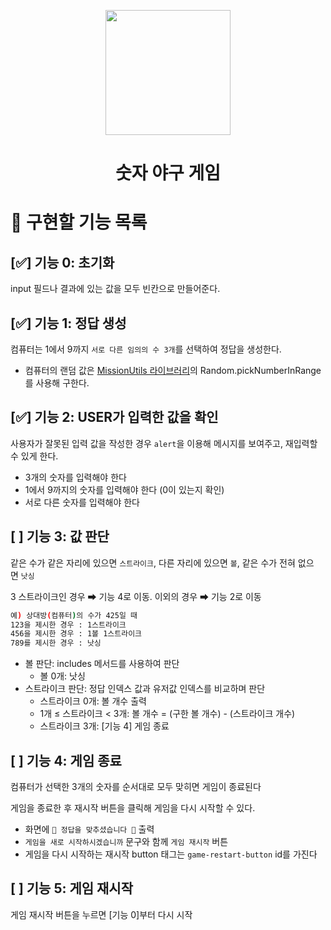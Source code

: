 <p align="middle" >
  <img width="200px;" src="https://github.com/woowacourse/javascript-baseball-precourse/blob/main/images/baseball_icon.png?raw=true"/>
</p>
<h1 align="middle">숫자 야구 게임</h1>

# **📝** **구현할 기능 목록**

## [✅] 기능 0: 초기화

input 필드나 결과에 있는 값을 모두 빈칸으로 만들어준다.

## [✅] 기능 1: 정답 생성

컴퓨터는 1에서 9까지 `서로 다른 임의의 수 3개`를 선택하여 정답을 생성한다.

- 컴퓨터의 랜덤 값은 [MissionUtils 라이브러리](https://github.com/woowacourse-projects/javascript-mission-utils#mission-utils)의 Random.pickNumberInRange를 사용해 구한다.

## [✅] 기능 2: USER가 입력한 값을 확인

사용자가 잘못된 입력 값을 작성한 경우 `alert`을 이용해 메시지를 보여주고, 재입력할 수 있게 한다.

- 3개의 숫자를 입력해야 한다
- 1에서 9까지의 숫자를 입력해야 한다 (0이 있는지 확인)
- 서로 다른 숫자를 입력해야 한다

## [ ] 기능 3: 값 판단

같은 수가 같은 자리에 있으면 `스트라이크`, 다른 자리에 있으면 `볼`, 같은 수가 전혀 없으면 `낫싱`

3 스트라이크인 경우 ➡ 기능 4로 이동. 이외의 경우 ➡ 기능 2로 이동

```bash
예) 상대방(컴퓨터)의 수가 425일 때
123을 제시한 경우 : 1스트라이크
456을 제시한 경우 : 1볼 1스트라이크
789를 제시한 경우 : 낫싱
```

- 볼 판단: includes 메서드를 사용하여 판단
  - 볼 0개: 낫싱
- 스트라이크 판단: 정답 인덱스 값과 유저값 인덱스를 비교하며 판단
  - 스트라이크 0개: 볼 개수 출력
  - 1개 ≤ 스트라이크 < 3개: 볼 개수 = (구한 볼 개수) - (스트라이크 개수)
  - 스트라이크 3개: [기능 4] 게임 종료

## [ ] 기능 4: 게임 종료

컴퓨터가 선택한 3개의 숫자를 순서대로 모두 맞히면 게임이 종료된다

게임을 종료한 후 재시작 버튼을 클릭해 게임을 다시 시작할 수 있다.

- 화면에 `🎉 정답을 맞추셨습니다 🎉` 출력
- `게임을 새로 시작하시겠습니까` 문구와 함께 `게임 재시작` 버튼
- 게임을 다시 시작하는 재시작 button 태그는 `game-restart-button` id를 가진다

## [ ] 기능 5: 게임 재시작

게임 재시작 버튼을 누르면 [기능 0]부터 다시 시작
